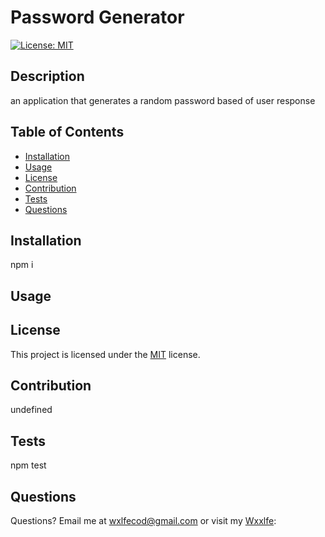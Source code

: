 # Password Generator
[![License: MIT](https://img.shields.io/badge/License-MIT-yellow.svg)](https://opensource.org/licenses/MIT)
## Description
an application that generates a random password based of user response 
## Table of Contents
* [Installation](#installation)
* [Usage](#usage)
* [License](#license)
* [Contribution](#contribution)
* [Tests](#tests)
* [Questions](#questions)
     
## Installation
npm i
  
## Usage

  
## License
This project is licensed under the [MIT](https://opensource.org/licenses/MIT) license.
  
## Contribution
undefined
  
## Tests
npm test
  
## Questions
Questions?  Email me at wxlfecod@gmail.com or visit my [Wxxlfe](GitHub):
